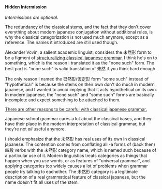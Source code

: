 #### Hidden Intermission


*Intermissions are optional.*


The redundancy of the classical stems, and the fact that they don't cover everything about modern japanese conjugation without additional rules, is why the classical categorization is not used much anymore, except as a reference. The names it introduced are still used though.


Alexander Vovin, a salient academic linguist, considers the 未然形 form to be a figment of [structuralizing classical japanese grammar](https://www.academia.edu/12981120/). I think he's on to something, which is the reason I translated it as the "none such" form. The best part is "none such" is valid translation of 未然 if you think hard enough.


The only reason I named the 已然形/仮定形 form "some such" instead of "hypothetical" is because the stems on their own don't do much in modern japanese, and I wanted to avoid implying that it acts hypothetical on its own. In modern japanese, the "none such" and "some such" forms are basically incomplete and expect something to be attached to them.


[There are other reasons to be careful with classical japanese grammar.](http://no-sword.jp/blog/2005/10/classical-japanese-verb-categories-are.html)


Japanese school grammar cares a lot about the classical bases, and they have their place in the modern interpretation of classical grammar, but they're not *all* useful anymore.


I should emphasize that the 未然形 has real uses of its own in classical japanese. The contention comes from conflating all -a forms of (back then) 四段 verbs with the 未然形 category name, which is named such because of a particular use of it. Modern linguistics treats categories as things that happen when you *use* words, or as features of "universal grammar", and applying categories too widely causes a lot of problems when grammar people try talking to eachother. The 未然形 category is a legitimate description of a real grammatical feature of classical japanese, but the name doesn't fit all uses of the stem.
